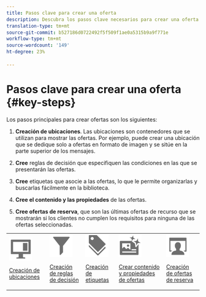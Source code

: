 ```yaml
---
title: Pasos clave para crear una oferta
description: Descubra los pasos clave necesarios para crear una oferta.
translation-type: tm+mt
source-git-commit: b527186d0722492f5f509f1ae0a5315b9a9f771e
workflow-type: tm+mt
source-wordcount: '149'
ht-degree: 23%

---
```


# Pasos clave para crear una oferta {#key-steps}

Los pasos principales para crear ofertas son los siguientes:

1. **Creación de ubicaciones**.
Las ubicaciones son contenedores que se utilizan para mostrar las ofertas. Por ejemplo, puede crear una ubicación que se dedique solo a ofertas en formato de imagen y se sitúe en la parte superior de los mensajes.

1. **Cree** reglas de decisión que especifiquen las condiciones en las que se presentarán las ofertas.

1. **Cree** etiquetas que asocie a las ofertas, lo que le permite organizarlas y buscarlas fácilmente en la biblioteca.

1. **Cree el contenido y las propiedades** de las ofertas.

1. **Cree ofertas de reserva**, que son las últimas ofertas de recurso que se mostrarán si los clientes no cumplen los requisitos para ninguna de las ofertas seleccionadas.

<table>
<tr>
<td><img src="../../assets/do-not-localize/icon-placement.svg" width="60px"><p><a href="../offer-library/creating-placements.md">Creación de ubicaciones</a></p></td>
<td><img src="../../assets/do-not-localize/icon-rules.svg" width="60px"><p><a href="../offer-library/creating-decision-rules.md">Creación de reglas de decisión</a></p></td>
<td><img src="../../assets/do-not-localize/icon-tags.svg" width="60px"><p><a href="../offer-library/creating-tags.md">Creación de etiquetas</a></p></td>
<td><img src="../../assets/do-not-localize/icon-offer.svg" width="60px"><p><a href="../offer-library/creating-personalized-offers.md">Crear contenido y propiedades de ofertas</a></p></td>
<td><img src="../../assets/do-not-localize/icon-fallback.svg" width="60px"><p><a href="../offer-library/creating-fallback-offers.md">Creación de ofertas de reserva</a></p></td></tr>
</table>
